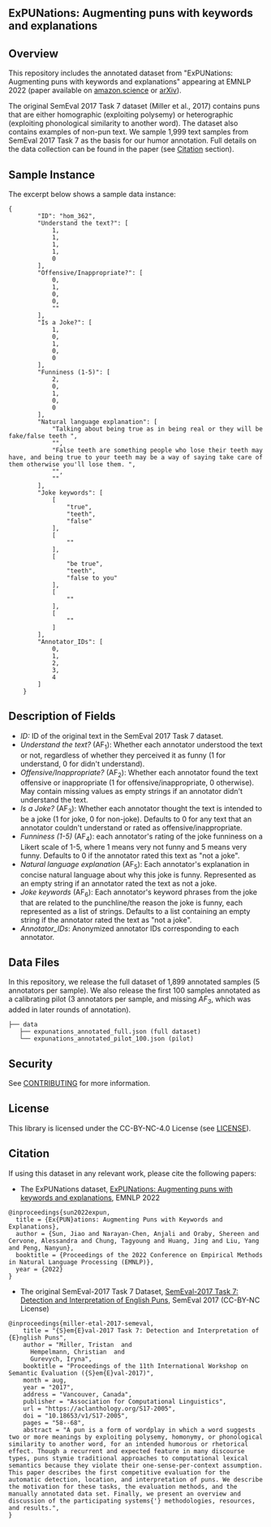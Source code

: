## ExPUNations: Augmenting puns with keywords and explanations


## Overview

This repository includes the annotated dataset from "ExPUNations: Augmenting puns with keywords and explanations" appearing at EMNLP 2022 (paper available on [amazon.science](https://www.amazon.science/publications/expunations-augmenting-puns-with-keywords-and-explanations) or [arXiv](https://arxiv.org/abs/2210.13513)).

The original SemEval 2017 Task 7 dataset (Miller et al., 2017)
contains puns that are either homographic (exploiting polysemy) or heterographic (exploiting phonological similarity to another word).
The dataset also contains examples of non-pun text.
We sample 1,999 text samples from SemEval 2017
Task 7 as the basis for our humor annotation. Full details on the data collection can be found in the paper (see [Citation](README.md#citation) section).

## Sample Instance

The excerpt below shows a sample data instance:
```
{
        "ID": "hom_362",
        "Understand the text?": [
            1,
            1,
            1,
            1,
            0
        ],
        "Offensive/Inappropriate?": [
            0,
            1,
            0,
            0,
            ""
        ],
        "Is a Joke?": [
            1,
            0,
            1,
            0,
            0
        ],
        "Funniness (1-5)": [
            2,
            0,
            1,
            0,
            0
        ],
        "Natural language explanation": [
            "Talking about being true as in being real or they will be fake/false teeth ",
            "",
            "False teeth are something people who lose their teeth may have, and being true to your teeth may be a way of saying take care of them otherwise you'll lose them. ",
            "",
            ""
        ],
        "Joke keywords": [
            [
                "true",
                "teeth",
                "false"
            ],
            [
                ""
            ],
            [
                "be true",
                "teeth",
                "false to you"
            ],
            [
                ""
            ],
            [
                ""
            ]
        ],
        "Annotator_IDs": [
            0,
            1,
            2,
            3,
            4
        ]
    }
```

## Description of Fields
- *ID:* ID of the original text in the SemEval 2017 Task 7 dataset.
- *Understand the text?* (AF<sub>1</sub>): Whether each annotator
understood the text or not, regardless of
whether they perceived it as funny (1 for understand, 0 for didn't understand). 
- *Offensive/Inappropriate?* (AF<sub>2</sub>): Whether each annotator found
the text offensive or inappropriate (1 for offensive/inappropriate, 0 otherwise). May contain missing values as empty strings if an annotator didn't understand the text.
- *Is a Joke?* (AF<sub>3</sub>): Whether each annotator thought the text
is intended to be a joke (1 for joke, 0 for non-joke). Defaults to 0 for any text that an annotator couldn't understand or rated as offensive/inappropriate.
- *Funniness (1-5)* (AF<sub>4</sub>): each annotator's rating of the joke funniness on a Likert
scale of 1-5, where 1 means very not funny
and 5 means very funny. Defaults to 0 if the annotator rated this text as "not a joke".
- *Natural language explanation* (AF<sub>5</sub>): Each annotator's explanation in concise natural language about why this joke is funny. Represented as an empty string if an annotator rated the text as not a joke.
- *Joke keywords* (AF<sub>6</sub>): Each annotator's keyword phrases from the joke that are
related to the punchline/the reason the joke is
funny, each represented as a list of strings. Defaults to a list containing an empty string if the annotator rated the text as "not a joke". 
- *Annotator_IDs*: Anonymized annotator IDs corresponding to each annotator.

## Data Files
In this repository, we release the full dataset of 1,899 annotated samples (5 annotators per sample). We also release the first 100 samples annotated as a calibrating pilot (3 annotators per sample, and missing *AF<sub>3</sub>*, which was added in later rounds of annotation).
```
├── data
   ├── expunations_annotated_full.json (full dataset)
   └── expunations_annotated_pilot_100.json (pilot)
```

## Security

See [CONTRIBUTING](CONTRIBUTING.md#security-issue-notifications) for more information.

## License

This library is licensed under the CC-BY-NC-4.0 License (see [LICENSE](LICENSE)).

## Citation

If using this dataset in any relevant work, please cite the following papers:
- The ExPUNations dataset, [ExPUNations: Augmenting puns with keywords and explanations](https://www.amazon.science/publications/expunations-augmenting-puns-with-keywords-and-explanations), EMNLP 2022
```
@inproceedings{sun2022expun,
  title = {Ex{PUN}ations: Augmenting Puns with Keywords and Explanations},
  author = {Sun, Jiao and Narayan-Chen, Anjali and Oraby, Shereen and Cervone, Alessandra and Chung, Tagyoung and Huang, Jing and Liu, Yang and Peng, Nanyun},
  booktitle = {Proceedings of the 2022 Conference on Empirical Methods in Natural Language Processing (EMNLP)},
  year = {2022}
}
```
- The original SemEval-2017 Task 7 Dataset, [SemEval-2017 Task 7: Detection and Interpretation of English Puns](https://aclanthology.org/S17-2005/), SemEval 2017 (CC-BY-NC License)
```
@inproceedings{miller-etal-2017-semeval,
    title = "{S}em{E}val-2017 Task 7: Detection and Interpretation of {E}nglish Puns",
    author = "Miller, Tristan  and
      Hempelmann, Christian  and
      Gurevych, Iryna",
    booktitle = "Proceedings of the 11th International Workshop on Semantic Evaluation ({S}em{E}val-2017)",
    month = aug,
    year = "2017",
    address = "Vancouver, Canada",
    publisher = "Association for Computational Linguistics",
    url = "https://aclanthology.org/S17-2005",
    doi = "10.18653/v1/S17-2005",
    pages = "58--68",
    abstract = "A pun is a form of wordplay in which a word suggests two or more meanings by exploiting polysemy, homonymy, or phonological similarity to another word, for an intended humorous or rhetorical effect. Though a recurrent and expected feature in many discourse types, puns stymie traditional approaches to computational lexical semantics because they violate their one-sense-per-context assumption. This paper describes the first competitive evaluation for the automatic detection, location, and interpretation of puns. We describe the motivation for these tasks, the evaluation methods, and the manually annotated data set. Finally, we present an overview and discussion of the participating systems{'} methodologies, resources, and results.",
}
```